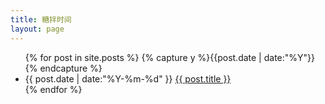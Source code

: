 ```yaml
---
title: 糖拌时间
layout: page
---
```


<ul class="listing">
{% for post in site.posts %}
  {% capture y %}{{post.date | date:"%Y"}}{% endcapture %}
  <!--{% if year != y %}
    {% assign year = y %}
    <li class="listing-seperator">{{ y }}</li>
  {% endif %} -->
  <li class="listing-item">
    <time datetime="{{ post.date | date:"%Y-%m-%d" }}">{{ post.date | date:"%Y-%m-%d" }}</time>
    <a href="{{ site.url }}{{ post.url }}" title="{{ post.title }}">{{ post.title }}</a>
  </li>
{% endfor %}
</ul>

